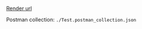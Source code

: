 [Render url](https://books-6ane.onrender.com)

Postman collection: `./Test.postman_collection.json`
